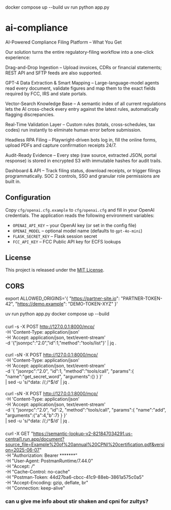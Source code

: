 ###
docker compose up --build
uv run python app.py 

# ai-compliance

AI-Powered Compliance Filing Platform – What You Get

Our solution turns the entire regulatory-filing workflow into a one-click experience:

Drag-and-Drop Ingestion – Upload invoices, CDRs or financial statements; REST API and SFTP feeds are also supported.

GPT-4 Data Extraction & Smart Mapping – Large-language-model agents read every document, validate figures and map them to the exact fields required by FCC, IRS and state portals.

Vector-Search Knowledge Base – A semantic index of all current regulations lets the AI cross-check every entry against the latest rules, automatically flagging discrepancies.

Real-Time Validation Layer – Custom rules (totals, cross-schedules, tax codes) run instantly to eliminate human error before submission.

Headless RPA Filing – Playwright-driven bots log in, fill the online forms, upload PDFs and capture confirmation receipts 24/7.

Audit-Ready Evidence – Every step (raw source, extracted JSON, portal response) is stored in encrypted S3 with immutable hashes for audit trails.

Dashboard & API – Track filing status, download receipts, or trigger filings programmatically. SOC 2 controls, SSO and granular role permissions are built in.

## Configuration

Copy `cfg/openai.cfg.example` to `cfg/openai.cfg` and fill in your OpenAI credentials. The application reads the following environment variables:

- `OPENAI_API_KEY` – your OpenAI key (or set in the config file)
- `OPENAI_MODEL` – optional model name (defaults to `gpt-4o-mini`)
- `FLASK_SECRET_KEY` – Flask session secret
- `FCC_API_KEY` – FCC Public API key for ECFS lookups

## License

This project is released under the [MIT License](LICENSE).

## CORS
export ALLOWED_ORIGINS='{
    "https://partner-site.io":  "PARTNER-TOKEN-42",
    "https://demo.example":     "DEMO-TOKEN-XYZ"
}'

 uv run python app.py
docker compose up --build

###
####
curl -s -X POST http://127.0.0.1:8000/mcp/ \
     -H 'Content-Type: application/json' \
     -H 'Accept: application/json, text/event-stream' \
     -d '{"jsonrpc":"2.0","id":1,"method":"tools/list"}' | jq .

####
curl -sN -X POST http://127.0.0.1:8000/mcp/ \
     -H 'Content-Type: application/json' \
     -H 'Accept: application/json, text/event-stream' \
     -d '{
           "jsonrpc":"2.0",
           "id":1,
           "method":"tools/call",
           "params":{
             "name":"get_secret_word",
             "arguments":{}
           }
         }' \
| sed -u 's/^data: //;/^$/d' | jq .

####
curl -sN -X POST http://127.0.0.1:8000/mcp/ \
     -H 'Content-Type: application/json' \
     -H 'Accept: application/json, text/event-stream' \
     -d '{
           "jsonrpc":"2.0",
           "id":2,
           "method":"tools/call",
           "params":{
             "name":"add",
             "arguments":{"a":4,"b":7}
           }
         }' \
| sed -u 's/^data: //;/^$/d' | jq .

###
curl -X GET "https://semantic-lookup-v2-821847034291.us-central1.run.app/document?source_file=Example%20of%20annual%20CPNI%20certification.pdf&version=2025-06-07" \
  -H "Authorization: Bearer *******" \
  -H "User-Agent: PostmanRuntime/7.44.0" \
  -H "Accept: */*" \
  -H "Cache-Control: no-cache" \
  -H "Postman-Token: 44d27ba6-cbcc-41c9-88eb-3861a575c0a5" \
  -H "Accept-Encoding: gzip, deflate, br" \
  -H "Connection: keep-alive"

  ### can u give me info about stir shaken and cpni for zultys?